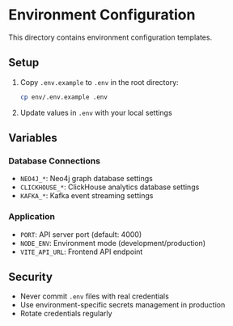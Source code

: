 # Environment Configuration

This directory contains environment configuration templates.

## Setup

1. Copy `.env.example` to `.env` in the root directory:
   ```bash
   cp env/.env.example .env
   ```

2. Update values in `.env` with your local settings

## Variables

### Database Connections
- `NEO4J_*`: Neo4j graph database settings
- `CLICKHOUSE_*`: ClickHouse analytics database settings
- `KAFKA_*`: Kafka event streaming settings

### Application
- `PORT`: API server port (default: 4000)
- `NODE_ENV`: Environment mode (development/production)
- `VITE_API_URL`: Frontend API endpoint

## Security

- Never commit `.env` files with real credentials
- Use environment-specific secrets management in production
- Rotate credentials regularly